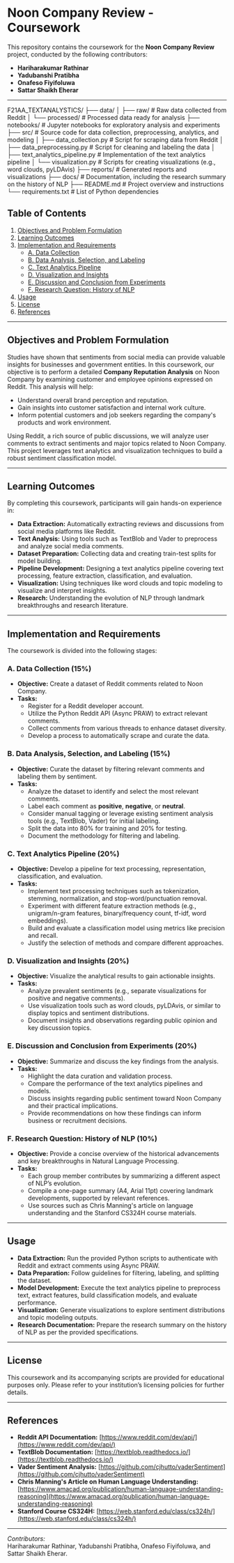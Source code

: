 # Noon Company Review - Coursework

This repository contains the coursework for the **Noon Company Review** project, conducted by the following contributors:

- **Hariharakumar Rathinar**
- **Yadubanshi Pratibha**
- **Onafeso Fiyifoluwa**
- **Sattar Shaikh Eherar**

---

F21AA_TEXTANALYSTICS/
├── data/
│   ├── raw/                # Raw data collected from Reddit
│   └── processed/          # Processed data ready for analysis
├── notebooks/              # Jupyter notebooks for exploratory analysis and experiments
├── src/                    # Source code for data collection, preprocessing, analytics, and modeling
│   ├── data_collection.py  # Script for scraping data from Reddit
│   ├── data_preprocessing.py  # Script for cleaning and labeling the data
│   ├── text_analytics_pipeline.py  # Implementation of the text analytics pipeline
│   └── visualization.py    # Scripts for creating visualizations (e.g., word clouds, pyLDAvis)
├── reports/                # Generated reports and visualizations
├── docs/                   # Documentation, including the research summary on the history of NLP
├── README.md               # Project overview and instructions
└── requirements.txt        # List of Python dependencies


## Table of Contents

1. [Objectives and Problem Formulation](#objectives-and-problem-formulation)
2. [Learning Outcomes](#learning-outcomes)
3. [Implementation and Requirements](#implementation-and-requirements)
    - [A. Data Collection](#a-data-collection)
    - [B. Data Analysis, Selection, and Labeling](#b-data-analysis-selection-and-labeling)
    - [C. Text Analytics Pipeline](#c-text-analytics-pipeline)
    - [D. Visualization and Insights](#d-visualization-and-insights)
    - [E. Discussion and Conclusion from Experiments](#e-discussion-and-conclusion-from-experiments)
    - [F. Research Question: History of NLP](#f-research-question-history-of-nlp)
4. [Usage](#usage)
5. [License](#license)
6. [References](#references)

---

## Objectives and Problem Formulation

Studies have shown that sentiments from social media can provide valuable insights for businesses and government entities. In this coursework, our objective is to perform a detailed **Company Reputation Analysis** on Noon Company by examining customer and employee opinions expressed on Reddit. This analysis will help:

- Understand overall brand perception and reputation.
- Gain insights into customer satisfaction and internal work culture.
- Inform potential customers and job seekers regarding the company's products and work environment.

Using Reddit, a rich source of public discussions, we will analyze user comments to extract sentiments and major topics related to Noon Company. This project leverages text analytics and visualization techniques to build a robust sentiment classification model.

---

## Learning Outcomes

By completing this coursework, participants will gain hands-on experience in:

- **Data Extraction:** Automatically extracting reviews and discussions from social media platforms like Reddit.
- **Text Analysis:** Using tools such as TextBlob and Vader to preprocess and analyze social media comments.
- **Dataset Preparation:** Collecting data and creating train-test splits for model building.
- **Pipeline Development:** Designing a text analytics pipeline covering text processing, feature extraction, classification, and evaluation.
- **Visualization:** Using techniques like word clouds and topic modeling to visualize and interpret insights.
- **Research:** Understanding the evolution of NLP through landmark breakthroughs and research literature.

---

## Implementation and Requirements

The coursework is divided into the following stages:

### A. Data Collection (15%)

- **Objective:** Create a dataset of Reddit comments related to Noon Company.
- **Tasks:**
  - Register for a Reddit developer account.
  - Utilize the Python Reddit API (Async PRAW) to extract relevant comments.
  - Collect comments from various threads to enhance dataset diversity.
  - Develop a process to automatically scrape and curate the data.

### B. Data Analysis, Selection, and Labeling (15%)

- **Objective:** Curate the dataset by filtering relevant comments and labeling them by sentiment.
- **Tasks:**
  - Analyze the dataset to identify and select the most relevant comments.
  - Label each comment as **positive**, **negative**, or **neutral**.
  - Consider manual tagging or leverage existing sentiment analysis tools (e.g., TextBlob, Vader) for initial labeling.
  - Split the data into 80% for training and 20% for testing.
  - Document the methodology for filtering and labeling.

### C. Text Analytics Pipeline (20%)

- **Objective:** Develop a pipeline for text processing, representation, classification, and evaluation.
- **Tasks:**
  - Implement text processing techniques such as tokenization, stemming, normalization, and stop-word/punctuation removal.
  - Experiment with different feature extraction methods (e.g., unigram/n-gram features, binary/frequency count, tf-idf, word embeddings).
  - Build and evaluate a classification model using metrics like precision and recall.
  - Justify the selection of methods and compare different approaches.

### D. Visualization and Insights (20%)

- **Objective:** Visualize the analytical results to gain actionable insights.
- **Tasks:**
  - Analyze prevalent sentiments (e.g., separate visualizations for positive and negative comments).
  - Use visualization tools such as word clouds, pyLDAvis, or similar to display topics and sentiment distributions.
  - Document insights and observations regarding public opinion and key discussion topics.

### E. Discussion and Conclusion from Experiments (20%)

- **Objective:** Summarize and discuss the key findings from the analysis.
- **Tasks:**
  - Highlight the data curation and validation process.
  - Compare the performance of the text analytics pipelines and models.
  - Discuss insights regarding public sentiment toward Noon Company and their practical implications.
  - Provide recommendations on how these findings can inform business or recruitment decisions.

### F. Research Question: History of NLP (10%)

- **Objective:** Provide a concise overview of the historical advancements and key breakthroughs in Natural Language Processing.
- **Tasks:**
  - Each group member contributes by summarizing a different aspect of NLP’s evolution.
  - Compile a one-page summary (A4, Arial 11pt) covering landmark developments, supported by relevant references.
  - Use sources such as Chris Manning's article on language understanding and the Stanford CS324H course materials.

---

## Usage

- **Data Extraction:** Run the provided Python scripts to authenticate with Reddit and extract comments using Async PRAW.
- **Data Preparation:** Follow guidelines for filtering, labeling, and splitting the dataset.
- **Model Development:** Execute the text analytics pipeline to preprocess text, extract features, build classification models, and evaluate performance.
- **Visualization:** Generate visualizations to explore sentiment distributions and topic modeling outputs.
- **Research Documentation:** Prepare the research summary on the history of NLP as per the provided specifications.

---

## License

This coursework and its accompanying scripts are provided for educational purposes only. Please refer to your institution’s licensing policies for further details.

---

## References

- **Reddit API Documentation:** [https://www.reddit.com/dev/api/](https://www.reddit.com/dev/api/)
- **TextBlob Documentation:** [https://textblob.readthedocs.io/](https://textblob.readthedocs.io/)
- **Vader Sentiment Analysis:** [https://github.com/cjhutto/vaderSentiment](https://github.com/cjhutto/vaderSentiment)
- **Chris Manning's Article on Human Language Understanding:** [https://www.amacad.org/publication/human-language-understanding-reasoning](https://www.amacad.org/publication/human-language-understanding-reasoning)
- **Stanford Course CS324H:** [https://web.stanford.edu/class/cs324h/](https://web.stanford.edu/class/cs324h/)

---



*Contributors:*  
Hariharakumar Rathinar, Yadubanshi Pratibha, Onafeso Fiyifoluwa, and Sattar Shaikh Eherar.